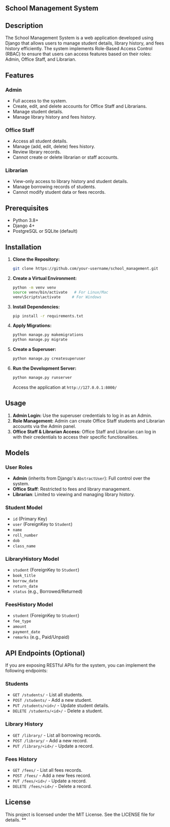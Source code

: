 ## School Management System

## Description
The School Management System is a web application developed using Django that allows users to manage student details, library history, and fees history efficiently. The system implements Role-Based Access Control (RBAC) to ensure that users can access features based on their roles: Admin, Office Staff, and Librarian.

## Features
### Admin
- Full access to the system.
- Create, edit, and delete accounts for Office Staff and Librarians.
- Manage student details.
- Manage library history and fees history.

### Office Staff
- Access all student details.
- Manage (add, edit, delete) fees history.
- Review library records.
- Cannot create or delete librarian or staff accounts.

### Librarian
- View-only access to library history and student details.
- Manage borrowing records of students.
- Cannot modify student data or fees records.

## Prerequisites
- Python 3.8+
- Django 4+
- PostgreSQL or SQLite (default)

## Installation
1. **Clone the Repository:**
    ```bash
    git clone https://github.com/your-username/school_management.git
    ```

2. **Create a Virtual Environment:**
    ```bash
    python -m venv venv
    source venv/bin/activate   # For Linux/Mac
    venv\Scripts\activate     # For Windows
    ```

3. **Install Dependencies:**
    ```bash
    pip install -r requirements.txt
    ```

4. **Apply Migrations:**
    ```bash
    python manage.py makemigrations
    python manage.py migrate
    ```

5. **Create a Superuser:**
    ```bash
    python manage.py createsuperuser
    ```

6. **Run the Development Server:**
    ```bash
    python manage.py runserver
    ```
    Access the application at `http://127.0.0.1:8000/`

## Usage
1. **Admin Login:** Use the superuser credentials to log in as an Admin.
2. **Role Management:** Admin can create Office Staff students and Librarian accounts via the Admin panel.
3. **Office Staff & Librarian Access:** Office Staff and Librarian can log in with their credentials to access their specific functionalities.

## Models
### User Roles
- **Admin** (inherits from Django's `AbstractUser`): Full control over the system.
- **Office Staff**: Restricted to fees and library management.
- **Librarian**: Limited to viewing and managing library history.

### Student Model
- `id` (Primary Key)
- `user` (ForeignKey to `Student`)
- `name`
- `roll_number`
- `dob`
- `class_name`

### LibraryHistory Model
- `student` (ForeignKey to `Student`)
- `book_title`
- `borrow_date`
- `return_date`
- `status` (e.g., Borrowed/Returned)

### FeesHistory Model
- `student` (ForeignKey to `Student`)
- `fee_type`
- `amount`
- `payment_date`
- `remarks` (e.g., Paid/Unpaid)


## API Endpoints (Optional)
If you are exposing RESTful APIs for the system, you can implement the following endpoints:

### Students
- `GET /students/` - List all students.
- `POST /students/` - Add a new student.
- `PUT /students/<id>/` - Update student details.
- `DELETE /students/<id>/` - Delete a student.

### Library History
- `GET /library/` - List all borrowing records.
- `POST /library/` - Add a new record.
- `PUT /library/<id>/` - Update a record.

### Fees History
- `GET /fees/` - List all fees records.
- `POST /fees/` - Add a new fees record.
- `PUT /fees/<id>/` - Update a record.
- `DELETE /fees/<id>/` - Delete a record.


## License
This project is licensed under the MIT License. See the LICENSE file for details.
**
